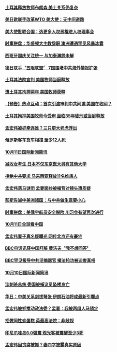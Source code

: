 #### [土耳其释放牧师布朗森 美土关系仍复杂](../pages/news202/a1395185.md?t=10130034) 

#### [美日欧联手改革WTO  美大使：无中间道路](../pages/news202/a1395181.md?t=10130034) 

#### [美大使批联合国：选更多人权恶棍进人权理事会](../pages/news202/a1395179.md?t=10130034) 

#### [时事拼盘：华盛顿大主教辞职 澳洲遭遇罕见风暴冰雹](../pages/news202/a1395172.md?t=10130034) 

#### [西班牙国庆关注统一 与加泰渊怨未解](../pages/news202/a1395161.md?t=10130034) 

#### [德日联手〝五眼联盟〞 7国围堵中共海外情报扩张](../pages/news202/a1395141.md?t=10130034) 


#### [土耳其法院宣判 美国牧师当庭释放](../pages/news202/a1395131.md?t=10130034) 

#### [遭土耳其拘押两年 美国牧师获释](../pages/news202/a1395127.md?t=10130034) 

#### [【预告】热点互动：首次引渡审判中共间谍  美国在收网？](../pages/news202/a1395121.md?t=10130034) 

#### [土耳其拘押美国牧师今受审 面临35年徒刑或当庭释放](../pages/news202/a1395115.md?t=10130034) 

#### [孟宏伟被抓牵连谁？三只更大老虎浮出](../pages/news202/a1395078.md?t=10130034) 


#### [俄罗斯客车货车相撞 至少12人死](../pages/news202/a1395098.md?t=10130034) 

#### [10月11日国际新闻简讯](../pages/news202/a1395096.md?t=10130034) 

#### [减收女考生 日本不仅东京医大另有其他大学](../pages/news202/a1395088.md?t=10130034) 

#### [拒绝中共要求 马来西亚释放11名维族人](../pages/news202/a1395080.md?t=10130034) 

#### [孟宏伟落马谜团 孟妻面纱被揭背对镜头遭质疑](../pages/news202/a1395064.md?t=10130034) 



#### [彭斯告诫中美洲诸国：与中共做生意要小心](../pages/news202/a1395029.md?t=10130034) 

#### [时事拼盘：美俄宇航员安全脱险 川习会有望再次进行](../pages/news202/a1395003.md?t=10130034) 

#### [10月11日全球看中国](../pages/news202/a1394996.md?t=10130034) 


#### [孟宏伟妻子真名疑曝光 网传北京还有豪宅](../pages/news202/a1394984.md?t=10130034) 

#### [BBC电话迅获中国肝脏 黄洁夫〝我不想回答〞](../pages/news202/a1394979.md?t=10130034) 

#### [BBC罕见报导中共活摘器官 揭法轮功被迫害真相](../pages/news202/a1394876.md?t=10130034) 


#### [10月10日国际新闻简讯](../pages/news202/a1394953.md?t=10130034) 

#### [涉刺杀总统 委国被捕议员坠楼身亡](../pages/news202/a1394822.md?t=10130034) 

#### [华日：中美关系剑拔弩张 伊朗石油将成最新引爆点](../pages/news202/a1394937.md?t=10130034) 

#### [孟宏伟被抓搅动政法委？孟妻：我被两组人马锁定](../pages/news202/a1394942.md?t=10130034) 

#### [拒做同性恋蛋糕 英最高法院：非歧视](../pages/news202/a1394934.md?t=10130034) 

#### [印尼爪哇岛6.0强震 观光客被震醒至少3死](../pages/news202/a1394936.md?t=10130034) 

#### [孟宏伟因贪腐被抓？妻四字披露真实原因](../pages/news202/a1394935.md?t=10130034) 

